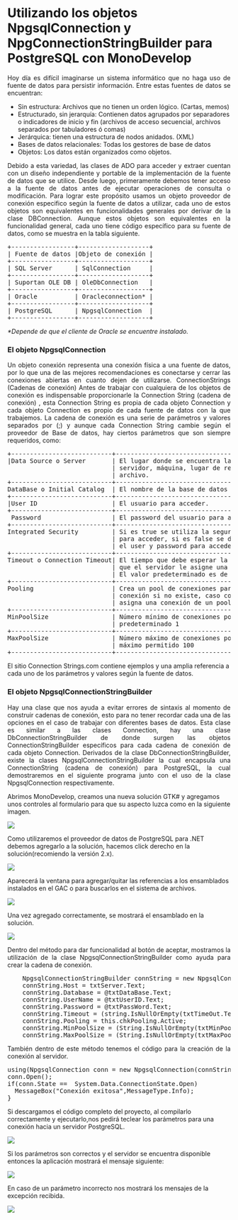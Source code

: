 # Utilizando los objetos NpgsqlConnection y NpgConnectionStringBuilder para PostgreSQL con MonoDevelop
<p align="justify">
Hoy día es difícil imaginarse un sistema informático que no haga uso de fuente de datos para persistir información.
Entre estas fuentes de datos se encuentran:
</p>
<ul>
<li>Sin estructura: Archivos que no tienen un orden lógico. (Cartas, memos)</li>
<li>Estructurado, sin jerarquía: Contienen datos agrupados por separadores o indicadores de inicio y fin (archivos de acceso secuencial, archivos separados por tabuladores ó comas)</li>
<li>Jerárquica: tienen una estructura de nodos anidados. (XML)</li>
<li>Bases de datos relacionales: Todas los gestores de base de datos</li>
<li>Objetos: Los datos están organizados como objetos.</li>
</ul>
<p align="justify">
Debido a esta variedad, las clases de ADO para acceder y extraer cuentan con un diseño independiente y portable de la implementación de la fuente de datos que se utilice.
Desde luego, primeramente debemos tener acceso a la fuente de datos antes de ejecutar operaciones de consulta o modificación.
Para lograr este propósito usamos un objeto proveedor de conexión especifico según la fuente de datos a utilizar, cada uno de estos objetos son equivalentes en funcionalidades generales por derivar de la clase DBConnection.
Aunque estos objetos son equivalentes en la funcionalidad general, cada uno tiene código específico para su fuente de datos, como se muestra en la tabla siguiente.
</p>
<pre>
+-----------------+-------------------+
| Fuente de datos |Objeto de conexión |
+-----------------+-------------------+
| SQL Server      | SqlConnection     |
+-----------------+-------------------+
| Suportan OLE DB | OleDbConnection   |
+-----------------+-------------------+
| Oracle          | Oracleconnection* |
+-----------------+-------------------+
| PostgreSQL      | NpgsqlConnection  |
+-----------------+-------------------+
</pre>
<i>*Depende de que el cliente de Oracle se encuentre instalado.</i>
<h3>El objeto NpgsqlConnection</H3>
<p align="justify">
Un objeto conexión representa una conexión física a una fuente de datos, por lo que una de las mejores recomendaciones es conectarse y cerrar las conexiones abiertas en cuanto dejen de utilizarse.
ConnectionStrings (Cadenas de conexión)
Antes de trabajar con cualquiera de los objetos de conexión es indispensable proporcionarle la Connection String (cadena de conexión) , esta Connection String es propia de cada objeto Connection y cada objeto Connection es propio de cada fuente de datos con la que trabajemos.
La cadena de conexión es una serie de parámetros y valores separados por (;) y aunque cada Connection String cambie según el proveedor de Base de datos, hay ciertos parámetros que son siempre requeridos, como:
</p>
<pre>
+---------------------------+-------------------------------------------------+
|Data Source o Server       | El lugar donde se encuentra la fuente de datos: |
                            | servidor, máquina, lugar de red, IP, directorio,|
                            | archivo.                                        |
+---------------------------+-------------------------------------------------+
DataBase o Initial Catalog  | El nombre de la base de datos a usar.           |
+---------------------------+-------------------------------------------------+
|User ID                    | El usuario para acceder.                        |
+---------------------------+-------------------------------------------------+
 Password                   | El password del usuario para aceder             |
+---------------------------+-------------------------------------------------+
Integrated Security         | Si es true se utiliza la seguridad de Windows 
                            | para acceder, si es false se debe de proporcionar 
                            | el user y password para acceder.
+---------------------------+-------------------------------------------------+
Timeout o Connection Timeout| El tiempo que debe esperar la aplicación para   |
                            | que el servidor le asigne una conexión.         |
                            | El valor predeterminado es de 15 segundos       |
+---------------------------+-------------------------------------------------+
Pooling                     | Crea un pool de conexiones para la cadena de    |
                            | conexión si no existe, caso contrario           |
                            | asigna una conexión de un pool existente.       |
+---------------------------+-------------------------------------------------+
MinPoolSize                 | Número mínimo de conexiones por pool, valor     |
                            | predeterminado 1                                |
+---------------------------+-------------------------------------------------+
MaxPoolSize                 | Número máximo de conexiones por pool, valor     |
                            | máximo permitido 100                            |
+---------------------------+-------------------------------------------------+
</pre>

El sitio Connection Strings.com contiene ejemplos y una amplia referencia a cada uno de los parámetros y valores según la fuente de datos.
<h3>El objeto NpgsqlConnectionStringBuilder</H3>
<p align="justify">
Hay una clase que nos ayuda a evitar errores de sintaxis al momento de construir cadenas de conexión, esto para no tener recordar cada una de las opciones en el caso de trabajar con diferentes bases de datos. Esta clase es similar a las clases Connection, hay una clase DbConnectionStringBuilder de donde surgen las objetos ConnectionStringBuilder específicos para cada cadena de conexión de cada objeto Connection.
Derivados de la clase DbConnectionStringBuilder, existe la clases NpgsqlConnectionStringBuilder la cual encapsula una ConnectionString (cadena de conexión) para PostgreSQL, la cual demostraremos en el siguiente programa junto con el uso de la clase NpgsqlConnection respectivamente.
</p>
<p>
Abrimos MonoDevelop, creamos una nueva solución GTK# y agregamos unos controles al formulario para que su aspecto luzca como en la siguiente imagen.
</p>
<img src="images/pgstrb1.png">
<p>
Como utilizaremos el proveedor de datos de PostgreSQL para .NET debemos agregarlo a la solución, hacemos click derecho en la solución(recomiendo la versión 2.x).
</p>
<img src="images/pgstrb2.png">
<p>
Aparecerá la ventana para agregar/quitar las referencias a los ensamblados instalados en el GAC o para buscarlos en el sistema de archivos.
</p>
<img src="images/pgstrb3.png">
<p>
Una vez agregado correctamente, se mostrará el ensamblado en la solución.
</p>
<img src="images/pgstrb4.png">
<p align="justify">
Dentro del método para dar funcionalidad al botón de aceptar, mostramos la utilización de la clase NpgsqlConnectionStringBuilder como ayuda para crear la cadena de conexión.
</p>
<pre>
	NpgsqlConnectionStringBuilder connString = new NpgsqlConnectionStringBuilder();
	connString.Host = txtServer.Text;
	connString.Database = @txtDataBase.Text;
	connString.UserName = @txtUserID.Text;
	connString.Password = @txtPassWord.Text;
	connString.Timeout = (string.IsNullOrEmpty(txtTimeOut.Text) ? 0 : Convert.ToInt32(txtTimeOut.Text));
	connString.Pooling = this.chkPooling.Active;
	connString.MinPoolSize = (String.IsNullOrEmpty(txtMinPool.Text) ? 0 : Convert.ToInt32(txtMinPool.Text));
	connString.MaxPoolSize = (String.IsNullOrEmpty(txtMaxPool.Text) ? 0 : Convert.ToInt32(txtMaxPool.Text));
</pre>
<p align="justify">
También dentro de este método tenemos el código para la creación de la conexión al servidor.
</p>
<pre>
using(NpgsqlConnection conn = new NpgsqlConnection(connString.ToString())){
conn.Open();
if(conn.State ==  System.Data.ConnectionState.Open)
  MessageBox("Conexión exitosa",MessageType.Info);
}
</pre>
<p>
Si descargamos el código completo del proyecto, al compilarlo correctamente y ejecutarlo,nos pedirá teclear los parámetros para una conexión hacia un servidor PostgreSQL.
</p>
<img src="images/pgstrb5.png">
<p>
Si los parámetros son correctos y el servidor se encuentra disponible entonces la aplicación mostrará el mensaje siguiente:
</p>
<img src="images/pgstrb6.png">
<p>
En caso de un parámetro incorrecto nos mostrará los mensajes de la excepción recibida.
</p>
<img src="images/pgstrb7.png">
